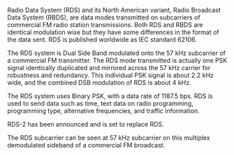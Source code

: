 Radio Data System (RDS) and its North American variant, Radio Broadcast Data System (RBDS), are data modes transmitted on subcarriers of commercial FM radio station transmissions. Both RDS and RBDS are identical modulation wise but they have some differences in the format of the data sent. RDS is published worldwide as IEC standard 62106.

The RDS system is Dual Side Band modulated onto the 57 kHz subcarrier of a commercial FM transmitter. The RDS mode transmitted is actually one PSK signal identically duplicated and mirrored across the 57 kHz carrier for robustness and redundancy. This individual PSK signal is about 2.2 kHz wide, and the combined DSB modulation of RDS is about 4 kHz.

The RDS system uses Binary PSK, with a data rate of 1187.5 bps. RDS is used to send data such as time, text data on radio programming, programming type, alternative frequencies, and traffic information.

RDS-2 has been announced and is set to replace RDS.

The RDS subcarrier can be seen at 57 kHz subcarrier on this multiplex demodulated sideband of a commercial FM broadcast.